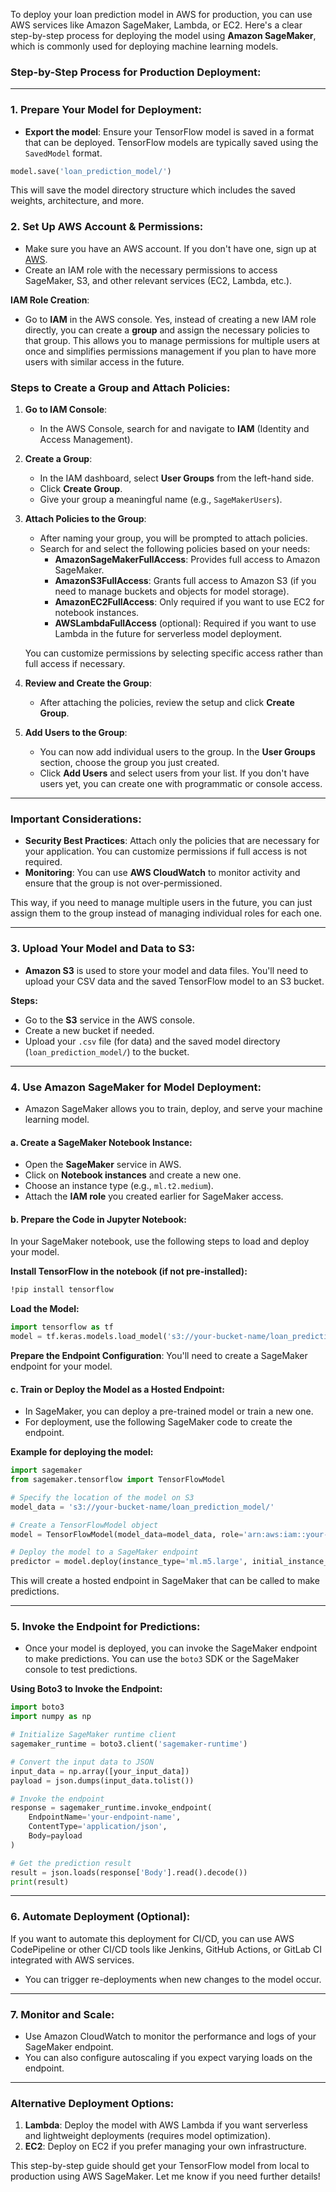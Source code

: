 To deploy your loan prediction model in AWS for production, you can use AWS services like Amazon SageMaker, Lambda, or EC2. Here's a clear step-by-step process for deploying the model using **Amazon SageMaker**, which is commonly used for deploying machine learning models.

### Step-by-Step Process for Production Deployment:

---

### **1. Prepare Your Model for Deployment:**
   - **Export the model**: Ensure your TensorFlow model is saved in a format that can be deployed. TensorFlow models are typically saved using the `SavedModel` format.

   ```python
   model.save('loan_prediction_model/')
   ```

   This will save the model directory structure which includes the saved weights, architecture, and more.

### **2. Set Up AWS Account & Permissions:**
   - Make sure you have an AWS account. If you don't have one, sign up at [AWS](https://aws.amazon.com/).
   - Create an IAM role with the necessary permissions to access SageMaker, S3, and other relevant services (EC2, Lambda, etc.).
   
   **IAM Role Creation**:
   - Go to **IAM** in the AWS console.
Yes, instead of creating a new IAM role directly, you can create a **group** and assign the necessary policies to that group. This allows you to manage permissions for multiple users at once and simplifies permissions management if you plan to have more users with similar access in the future.

### Steps to Create a Group and Attach Policies:

1. **Go to IAM Console**:
   - In the AWS Console, search for and navigate to **IAM** (Identity and Access Management).

2. **Create a Group**:
   - In the IAM dashboard, select **User Groups** from the left-hand side.
   - Click **Create Group**.
   - Give your group a meaningful name (e.g., `SageMakerUsers`).

3. **Attach Policies to the Group**:
   - After naming your group, you will be prompted to attach policies.
   - Search for and select the following policies based on your needs:
     - **AmazonSageMakerFullAccess**: Provides full access to Amazon SageMaker.
     - **AmazonS3FullAccess**: Grants full access to Amazon S3 (if you need to manage buckets and objects for model storage).
     - **AmazonEC2FullAccess**: Only required if you want to use EC2 for notebook instances.
     - **AWSLambdaFullAccess** (optional): Required if you want to use Lambda in the future for serverless model deployment.
   
   You can customize permissions by selecting specific access rather than full access if necessary.

4. **Review and Create the Group**:
   - After attaching the policies, review the setup and click **Create Group**.

5. **Add Users to the Group**:
   - You can now add individual users to the group. In the **User Groups** section, choose the group you just created.
   - Click **Add Users** and select users from your list. If you don't have users yet, you can create one with programmatic or console access.

---

### Important Considerations:
- **Security Best Practices**: Attach only the policies that are necessary for your application. You can customize permissions if full access is not required.
- **Monitoring**: You can use **AWS CloudWatch** to monitor activity and ensure that the group is not over-permissioned.

This way, if you need to manage multiple users in the future, you can just assign them to the group instead of managing individual roles for each one.

---

### **3. Upload Your Model and Data to S3:**
   - **Amazon S3** is used to store your model and data files. You'll need to upload your CSV data and the saved TensorFlow model to an S3 bucket.
   
   **Steps:**
   - Go to the **S3** service in the AWS console.
   - Create a new bucket if needed.
   - Upload your `.csv` file (for data) and the saved model directory (`loan_prediction_model/`) to the bucket.

---

### **4. Use Amazon SageMaker for Model Deployment:**
   - Amazon SageMaker allows you to train, deploy, and serve your machine learning model.

   #### a. Create a SageMaker Notebook Instance:
   - Open the **SageMaker** service in AWS.
   - Click on **Notebook instances** and create a new one.
   - Choose an instance type (e.g., `ml.t2.medium`).
   - Attach the **IAM role** you created earlier for SageMaker access.
   
   #### b. Prepare the Code in Jupyter Notebook:
   In your SageMaker notebook, use the following steps to load and deploy your model.

   **Install TensorFlow in the notebook (if not pre-installed):**
   ```bash
   !pip install tensorflow
   ```

   **Load the Model:**
   ```python
   import tensorflow as tf
   model = tf.keras.models.load_model('s3://your-bucket-name/loan_prediction_model/')
   ```

   **Prepare the Endpoint Configuration**:
   You'll need to create a SageMaker endpoint for your model.

   #### c. Train or Deploy the Model as a Hosted Endpoint:
   - In SageMaker, you can deploy a pre-trained model or train a new one.
   - For deployment, use the following SageMaker code to create the endpoint.

   **Example for deploying the model:**
   ```python
   import sagemaker
   from sagemaker.tensorflow import TensorFlowModel

   # Specify the location of the model on S3
   model_data = 's3://your-bucket-name/loan_prediction_model/'

   # Create a TensorFlowModel object
   model = TensorFlowModel(model_data=model_data, role='arn:aws:iam::your-iam-role')

   # Deploy the model to a SageMaker endpoint
   predictor = model.deploy(instance_type='ml.m5.large', initial_instance_count=1)
   ```

   This will create a hosted endpoint in SageMaker that can be called to make predictions.

---

### **5. Invoke the Endpoint for Predictions:**
   - Once your model is deployed, you can invoke the SageMaker endpoint to make predictions. You can use the `boto3` SDK or the SageMaker console to test predictions.

   **Using Boto3 to Invoke the Endpoint:**
   ```python
   import boto3
   import numpy as np

   # Initialize SageMaker runtime client
   sagemaker_runtime = boto3.client('sagemaker-runtime')

   # Convert the input data to JSON
   input_data = np.array([your_input_data])
   payload = json.dumps(input_data.tolist())

   # Invoke the endpoint
   response = sagemaker_runtime.invoke_endpoint(
       EndpointName='your-endpoint-name',
       ContentType='application/json',
       Body=payload
   )

   # Get the prediction result
   result = json.loads(response['Body'].read().decode())
   print(result)
   ```

---

### **6. Automate Deployment (Optional)**:
   If you want to automate this deployment for CI/CD, you can use AWS CodePipeline or other CI/CD tools like Jenkins, GitHub Actions, or GitLab CI integrated with AWS services.

   - You can trigger re-deployments when new changes to the model occur.

---

### **7. Monitor and Scale:**
   - Use Amazon CloudWatch to monitor the performance and logs of your SageMaker endpoint.
   - You can also configure autoscaling if you expect varying loads on the endpoint.

---

### **Alternative Deployment Options:**
   1. **Lambda**: Deploy the model with AWS Lambda if you want serverless and lightweight deployments (requires model optimization).
   2. **EC2**: Deploy on EC2 if you prefer managing your own infrastructure.
   
This step-by-step guide should get your TensorFlow model from local to production using AWS SageMaker. Let me know if you need further details!